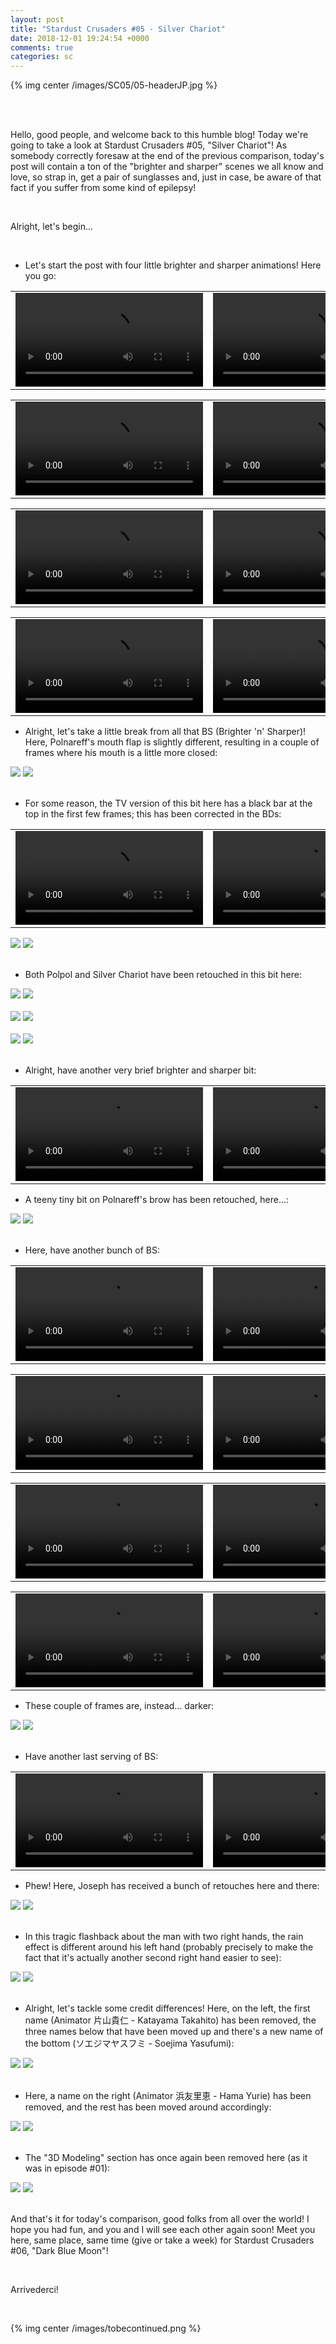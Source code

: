 ```yaml
---
layout: post
title: "Stardust Crusaders #05 - Silver Chariot"
date: 2018-12-01 19:24:54 +0000
comments: true
categories: sc
---
```


{% img center /images/SC05/05-headerJP.jpg %}
<!-- more -->

<br>
<br>

Hello, good people, and welcome back to this humble blog! Today we're going to take a look at Stardust Crusaders #05, "Silver Chariot"! As somebody correctly foresaw at the end of the previous comparison, today's post will contain a ton of the "brighter and sharper" scenes we all know and love, so strap in, get a pair of sunglasses and, just in case, be aware of that fact if you suffer from some kind of epilepsy!

<br>

Alright, let's begin...

<br>

- Let's start the post with four little brighter and sharper animations! Here you go:

<table width="100%">
<tr>
<td align="left" valign="top" width="50%">
<video class='center' nocontrols loop preload='auto'>
  <source src="./../videos/SC05/TV 01 - bs1.webm" type='video/webm; codecs="vp8, vorbis"'>
</video>
</td>
<td align="left" valign="top" width="50%">
<video class='center' nocontrols loop preload='auto'>
  <source src="./../videos/SC05/BD 01 - bs1.webm" type='video/webm; codecs="vp8, vorbis"'>
</video>
</td>
</tr>
</table>

<table width="100%">
<tr>
<td align="left" valign="top" width="50%">
<video class='center' nocontrols loop preload='auto'>
  <source src="./../videos/SC05/TV 02 - bs2.webm" type='video/webm; codecs="vp8, vorbis"'>
</video>
</td>
<td align="left" valign="top" width="50%">
<video class='center' nocontrols loop preload='auto'>
  <source src="./../videos/SC05/BD 02 - bs2.webm" type='video/webm; codecs="vp8, vorbis"'>
</video>
</td>
</tr>
</table>

<table width="100%">
<tr>
<td align="left" valign="top" width="50%">
<video class='center' nocontrols loop preload='auto'>
  <source src="./../videos/SC05/TV 03 - bs3.webm" type='video/webm; codecs="vp8, vorbis"'>
</video>
</td>
<td align="left" valign="top" width="50%">
<video class='center' nocontrols loop preload='auto'>
  <source src="./../videos/SC05/BD 03 - bs3.webm" type='video/webm; codecs="vp8, vorbis"'>
</video>
</td>
</tr>
</table>

<table width="100%">
<tr>
<td align="left" valign="top" width="50%">
<video class='center' nocontrols loop preload='auto'>
  <source src="./../videos/SC05/TV 04 - bs4.webm" type='video/webm; codecs="vp8, vorbis"'>
</video>
</td>
<td align="left" valign="top" width="50%">
<video class='center' nocontrols loop preload='auto'>
  <source src="./../videos/SC05/BD 04 - bs4.webm" type='video/webm; codecs="vp8, vorbis"'>
</video>
</td>
</tr>
</table>

- Alright, let's take a little break from all that BS (Brighter 'n' Sharper)! Here, Polnareff's mouth flap is slightly different, resulting in a couple of frames where his mouth is a little more closed:

<div id="container1" class="twentytwenty-container">
 <img src="./../images/SC05/tv-09817.jpg" />
 <img src="./../images/SC05/bd-09817.jpg" />
</div>

<br>

- For some reason, the TV version of this bit here has a black bar at the top in the first few frames; this has been corrected in the BDs:

<table width="100%">
<tr>
<td align="left" valign="top" width="50%">
<video class='center' nocontrols loop preload='auto'>
  <source src="./../videos/SC05/TV 05 - black bar.webm" type='video/webm; codecs="vp8, vorbis"'>
</video>
</td>
<td align="left" valign="top" width="50%">
<video class='center' nocontrols loop preload='auto'>
  <source src="./../videos/SC05/BD 05 - black bar.webm" type='video/webm; codecs="vp8, vorbis"'>
</video>
</td>
</tr>
</table>

<div id="container1" class="twentytwenty-container">
 <img src="./../images/SC05/tv-09960.jpg" />
 <img src="./../images/SC05/bd-09960.jpg" />
</div>

<br>

- Both Polpol and Silver Chariot have been retouched in this bit here:

<div id="container1" class="twentytwenty-container">
 <img src="./../images/SC05/tv-10960.jpg" />
 <img src="./../images/SC05/bd-10960.jpg" />
</div>

<br>

<div id="container1" class="twentytwenty-container">
 <img src="./../images/SC05/tv-10965.jpg" />
 <img src="./../images/SC05/bd-10965.jpg" />
</div>

<br>

<div id="container1" class="twentytwenty-container">
 <img src="./../images/SC05/tv-10980.jpg" />
 <img src="./../images/SC05/bd-10980.jpg" />
</div>

<br>

- Alright, have another very brief brighter and sharper bit:

<table width="100%">
<tr>
<td align="left" valign="top" width="50%">
<video class='center' nocontrols loop preload='auto'>
  <source src="./../videos/SC05/TV 06 - bs5.webm" type='video/webm; codecs="vp8, vorbis"'>
</video>
</td>
<td align="left" valign="top" width="50%">
<video class='center' nocontrols loop preload='auto'>
  <source src="./../videos/SC05/BD 06 - bs5.webm" type='video/webm; codecs="vp8, vorbis"'>
</video>
</td>
</tr>
</table>

- A teeny tiny bit on Polnareff's brow has been retouched, here...:

<div id="container1" class="twentytwenty-container">
 <img src="./../images/SC05/tv-13665.jpg" />
 <img src="./../images/SC05/bd-13665.jpg" />
</div>

<br>

- Here, have another bunch of BS:

<table width="100%">
<tr>
<td align="left" valign="top" width="50%">
<video class='center' nocontrols loop preload='auto'>
  <source src="./../videos/SC05/TV 07 - bs6.webm" type='video/webm; codecs="vp8, vorbis"'>
</video>
</td>
<td align="left" valign="top" width="50%">
<video class='center' nocontrols loop preload='auto'>
  <source src="./../videos/SC05/BD 07 - bs6.webm" type='video/webm; codecs="vp8, vorbis"'>
</video>
</td>
</tr>
</table>

<table width="100%">
<tr>
<td align="left" valign="top" width="50%">
<video class='center' nocontrols loop preload='auto'>
  <source src="./../videos/SC05/TV 08 - bs7.webm" type='video/webm; codecs="vp8, vorbis"'>
</video>
</td>
<td align="left" valign="top" width="50%">
<video class='center' nocontrols loop preload='auto'>
  <source src="./../videos/SC05/BD 08 - bs7.webm" type='video/webm; codecs="vp8, vorbis"'>
</video>
</td>
</tr>
</table>

<table width="100%">
<tr>
<td align="left" valign="top" width="50%">
<video class='center' nocontrols loop preload='auto'>
  <source src="./../videos/SC05/TV 09 - bs8.webm" type='video/webm; codecs="vp8, vorbis"'>
</video>
</td>
<td align="left" valign="top" width="50%">
<video class='center' nocontrols loop preload='auto'>
  <source src="./../videos/SC05/BD 09 - bs8.webm" type='video/webm; codecs="vp8, vorbis"'>
</video>
</td>
</tr>
</table>

<table width="100%">
<tr>
<td align="left" valign="top" width="50%">
<video class='center' nocontrols loop preload='auto'>
  <source src="./../videos/SC05/TV 10 - bs9.webm" type='video/webm; codecs="vp8, vorbis"'>
</video>
</td>
<td align="left" valign="top" width="50%">
<video class='center' nocontrols loop preload='auto'>
  <source src="./../videos/SC05/BD 10 - bs9.webm" type='video/webm; codecs="vp8, vorbis"'>
</video>
</td>
</tr>
</table>

- These couple of frames are, instead... darker:

<div id="container1" class="twentytwenty-container">
 <img src="./../images/SC05/tv-19028.jpg" />
 <img src="./../images/SC05/bd-19028.jpg" />
</div>

<br>

- Have another last serving of BS:

<table width="100%">
<tr>
<td align="left" valign="top" width="50%">
<video class='center' nocontrols loop preload='auto'>
  <source src="./../videos/SC05/TV 11 - bs10.webm" type='video/webm; codecs="vp8, vorbis"'>
</video>
</td>
<td align="left" valign="top" width="50%">
<video class='center' nocontrols loop preload='auto'>
  <source src="./../videos/SC05/BD 11 - bs10.webm" type='video/webm; codecs="vp8, vorbis"'>
</video>
</td>
</tr>
</table>

- Phew! Here, Joseph has received a bunch of retouches here and there:

<div id="container1" class="twentytwenty-container">
 <img src="./../images/SC05/tv-24465.jpg" />
 <img src="./../images/SC05/bd-24465.jpg" />
</div>

<br>

- In this tragic flashback about the man with two right hands, the rain effect is different around his left hand (probably precisely to make the fact that it's actually another second right hand easier to see):

<div id="container1" class="twentytwenty-container">
 <img src="./../images/SC05/tv-25500.jpg" />
 <img src="./../images/SC05/bd-25500.jpg" />
</div>

<br>

- Alright, let's tackle some credit differences! Here, on the left, the first name (Animator 片山貴仁 - Katayama Takahito) has been removed, the three names below that have been moved up and there's a new name of the bottom (ソエジマヤスフミ - Soejima Yasufumi):

<div id="container1" class="twentytwenty-container">
 <img src="./../images/SC05/tv-32060.jpg" />
 <img src="./../images/SC05/bd-32060.jpg" />
</div>

<br>

- Here, a name on the right (Animator 浜友里恵 - Hama Yurie) has been removed, and the rest has been moved around accordingly:

<div id="container1" class="twentytwenty-container">
 <img src="./../images/SC05/tv-32250.jpg" />
 <img src="./../images/SC05/bd-32250.jpg" />
</div>

<br>

- The "3D Modeling" section has once again been removed here (as it was in episode #01):

<div id="container1" class="twentytwenty-container">
 <img src="./../images/SC05/tv-32585.jpg" />
 <img src="./../images/SC05/bd-32585.jpg" />
</div>

<br>

And that's it for today's comparison, good folks from all over the world! I hope you had fun, and you and I will see each other again soon! Meet you here, same place, same time (give or take a week) for Stardust Crusaders #06, "Dark Blue Moon"!

<br>

Arrivederci!

<br>

{% img center /images/tobecontinued.png %}